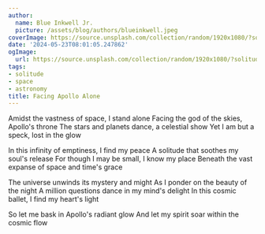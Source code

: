 ```yaml
---
author:
  name: Blue Inkwell Jr.
  picture: /assets/blog/authors/blueinkwell.jpeg
coverImage: https://source.unsplash.com/collection/random/1920x1080/?solitude
date: '2024-05-23T08:01:05.247862'
ogImage:
  url: https://source.unsplash.com/collection/random/1920x1080/?solitude
tags:
- solitude
- space
- astronomy
title: Facing Apollo Alone
---
```


Amidst the vastness of space, I stand alone
Facing the god of the skies, Apollo's throne
The stars and planets dance, a celestial show
Yet I am but a speck, lost in the glow

In this infinity of emptiness, I find my peace
A solitude that soothes my soul's release
For though I may be small, I know my place
Beneath the vast expanse of space and time's grace

The universe unwinds its mystery and might
As I ponder on the beauty of the night
A million questions dance in my mind's delight
In this cosmic ballet, I find my heart's light

So let me bask in Apollo's radiant glow
And let my spirit soar within the cosmic flow